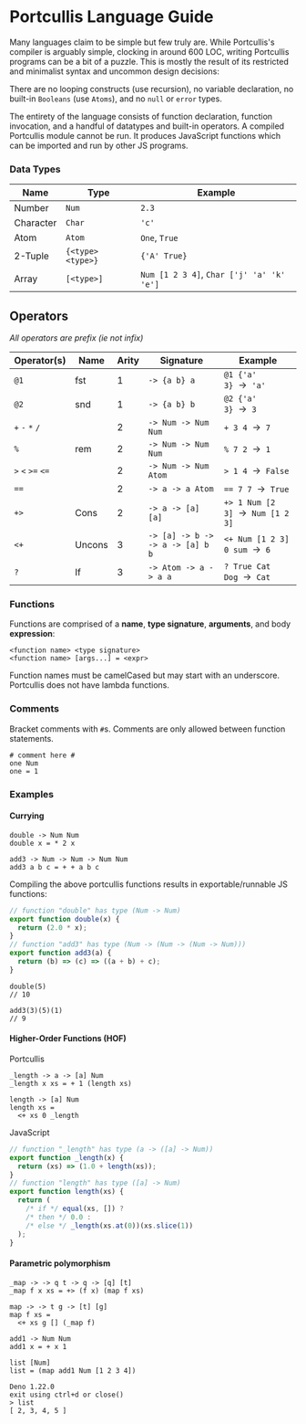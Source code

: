 # Portcullis Language Guide

Many languages claim to be simple but few truly are. While Portcullis's compiler is arguably simple, clocking in around 600 LOC, writing Portcullis programs can be a bit of a puzzle. This is mostly the result of its restricted and minimalist syntax and uncommon design decisions:

There are no looping constructs (use recursion), no variable declaration, no built-in `Booleans` (use `Atoms`), and no `null` or `error` types.

The entirety of the language consists of function declaration, function invocation, and a handful of datatypes and built-in operators. A compiled Portcullis module cannot be run. It produces JavaScript functions which can be imported and run by other JS programs.


### Data Types

| Name | Type | Example |
| --- | --- | --- |
| Number | `Num` | `2.3` |
| Character | `Char` | `'c'` |
| Atom | `Atom` | `One`, `True` |
| 2-Tuple | `{<type> <type>}` | `{'A' True}` |
| Array | `[<type>]` | `Num [1 2 3 4]`, `Char ['j' 'a' 'k' 'e']` |

## Operators

_All operators are prefix (ie not infix)_

| Operator(s) | Name | Arity | Signature | Example |
| --- | --- | --- | --- | --- |
| `@1` | fst | 1 | `-> {a b} a` | `@1 {'a' 3}`  →  `'a'` |
| `@2` | snd | 1 | `-> {a b} b` | `@2 {'a' 3}`  →  `3` |
| `+` `-` `*` `/` | | 2 |  `-> Num -> Num Num` | `+ 3 4`  →  `7` |
| `%` | rem | 2 | `-> Num -> Num Num` | `% 7 2`  →  `1` |
| `>` `<` `>=` `<=` | | 2 | `-> Num -> Num Atom` | `> 1 4`  →  `False` |
| `==` | | 2 | `-> a -> a Atom` | `== 7 7`  →  `True`|
| `+>` | Cons | 2 | `-> a -> [a] [a]` | `+> 1 Num [2 3]`  →  `Num [1 2 3]` |
| `<+` | Uncons | 3 | `-> [a] -> b -> -> a -> [a] b b` | `<+ Num [1 2 3] 0 sum`  →  `6` |
| `?` | If | 3 | `-> Atom -> a -> a a` | `? True Cat Dog`  →  `Cat` |

### Functions

Functions are comprised of a **name**, **type signature**, **arguments**, and body **expression**:

```
<function name> <type signature>
<function name> [args...] = <expr>
```

Function names must be camelCased but may start with an underscore. Portcullis does not have lambda functions.

### Comments

Bracket comments with `#`s. Comments are only allowed between function statements.

```
# comment here #
one Num
one = 1
```

### Examples

#### Currying

```
double -> Num Num
double x = * 2 x

add3 -> Num -> Num -> Num Num
add3 a b c = + + a b c
```

Compiling the above portcullis functions results in exportable/runnable JS functions:

```js
// function "double" has type (Num -> Num)
export function double(x) {
  return (2.0 * x);
}
// function "add3" has type (Num -> (Num -> (Num -> Num)))
export function add3(a) {
  return (b) => (c) => ((a + b) + c);
}
```

```
double(5)
// 10

add3(3)(5)(1)
// 9
```

#### Higher-Order Functions (HOF)

Portcullis
```
_length -> a -> [a] Num
_length x xs = + 1 (length xs)

length -> [a] Num
length xs =
  <+ xs 0 _length
```

JavaScript
```js
// function "_length" has type (a -> ([a] -> Num))
export function _length(x) {
  return (xs) => (1.0 + length(xs));
}
// function "length" has type ([a] -> Num)
export function length(xs) {
  return (
    /* if */ equal(xs, []) ?
    /* then */ 0.0 :
    /* else */ _length(xs.at(0))(xs.slice(1))
  );
}

```

#### Parametric polymorphism

```
_map -> -> q t -> q -> [q] [t]
_map f x xs = +> (f x) (map f xs)

map -> -> t g -> [t] [g]
map f xs =
  <+ xs g [] (_map f)

add1 -> Num Num
add1 x = + x 1

list [Num]
list = (map add1 Num [1 2 3 4])
```

```
Deno 1.22.0
exit using ctrl+d or close()
> list
[ 2, 3, 4, 5 ]
```

